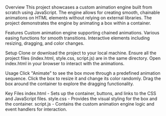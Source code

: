 Overview
This project showcases a custom animation engine built from scratch using JavaScript. The engine allows for creating smooth, chainable animations on HTML elements without relying on external libraries. The project demonstrates the engine by animating a box within a container.

Features
Custom animation engine supporting chained animations.
Various easing functions for smooth transitions.
Interactive elements including resizing, dragging, and color changes.


Setup
Clone or download the project to your local machine.
Ensure all the project files (index.html, style.css, script.js) are in the same directory.
Open index.html in your browser to interact with the animations.


Usage
Click "Animate" to see the box move through a predefined animation sequence.
Click the box to resize it and change its color randomly.
Drag the box around the container to explore the dragging functionality.



Key Files
index.html - Sets up the container, buttons, and links to the CSS and JavaScript files.
style.css - Provides the visual styling for the box and the container.
script.js - Contains the custom animation engine logic and event handlers for interaction.
